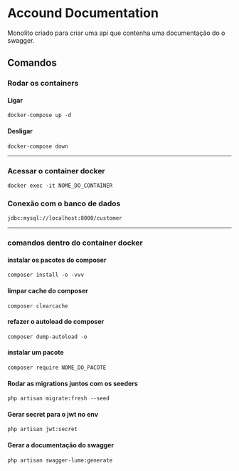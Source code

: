 # Accound Documentation
Monolito criado para criar uma api que contenha uma documentação do o swagger.

## Comandos

### Rodar os containers
#### Ligar
`docker-compose up -d`
#### Desligar
`docker-compose down`

---
### Acessar o container docker
`docker exec -it NOME_DO_CONTAINER`

### Conexão com o banco de dados
`jdbc:mysql://localhost:8000/customer`

---
### comandos dentro do container docker
#### instalar os pacotes do composer
`composer install -o -vvv`

#### limpar cache do composer
`composer clearcache`

#### refazer o autoload do composer
`composer dump-autoload -o`

#### instalar um pacote
`composer require NOME_DO_PACOTE`

#### Rodar as migrations juntos com os seeders
`php artisan migrate:fresh --seed`

#### Gerar secret para o jwt no env
`php artisan jwt:secret`

#### Gerar a documentação do swagger
`php artisan swagger-lume:generate`
